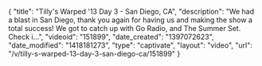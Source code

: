 {
    "title": "Tilly's Warped '13 Day 3 - San Diego, CA",
    "description": "We had a blast in San Diego, thank you again for having us and making the show a total success! We got to catch up with Go Radio, and The Summer Set. Check i...",
    "videoid": "151899",
    "date_created": "1397072623",
    "date_modified": "1418181273",
    "type": "captivate",
    "layout": "video",
    "url": "\/v\/tilly-s-warped-13-day-3-san-diego-ca\/151899"
}